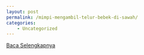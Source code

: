 ```yaml
---
layout: post
permalink: /mimpi-mengambil-telur-bebek-di-sawah/
categories:
    - Uncategorized
---
```


[Baca Selengkapnya](/04)
